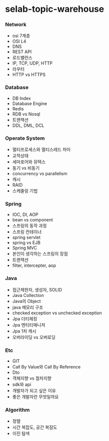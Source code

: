 # selab-topic-warehouse

### Network
- osi 7계층
- OSI L4		
- DNS	
- REST API
- 로드밸런스
- IP, TCP, UDP, HTTP	
- 라우터
- HTTP vs HTTPS

### Database
- DB Index	
- Database Engine	
- Redis		
- RDB vs Nosql
- 트랜잭션
- DDL, DML, DCL

### Operate System
- 멀티프로세스와 멀티스레드 차이	
- 교착상태	
- 세마포어와 뮤텍스
- 동기 vs 비동기	
- concurrency vs parallelism		
- 캐시	
- RAID
- 스케줄링 기법

### Spring
- IOC, DI, AOP	
- bean vs component	
- 스프링의 동작 과정	
- 스프링 컨테이너		
- spring servlet	
- spring vs EJB		
- Spring MVC
- 본인이 생각하는 스프링의 장점	
- 트랜잭션
- filter, intercepter, aop

### Java
- 접근제한자, 생성자, SOLID	
- Java Collection	
- Java의 Object
- java 메모리 구조		
- checked exception vs unchecked exception	
- Jpa 더티체킹		
- Jpa 엔티티매니저
- Jpa 1차 캐시		
- 오버라이딩 vs 오버로딩

### Etc
- GIT	
- Call By Value와 Call By Reference
- Dto	
- 객체지향 vs 절차지향	
- sdk와 api
- 개발자가 되고 싶은 이유		
- 좋은 개발자란 무엇일까요

### Algorithm
- 정렬
- 시간 복잡도, 공간 복잠도	
- 이진 탐색
